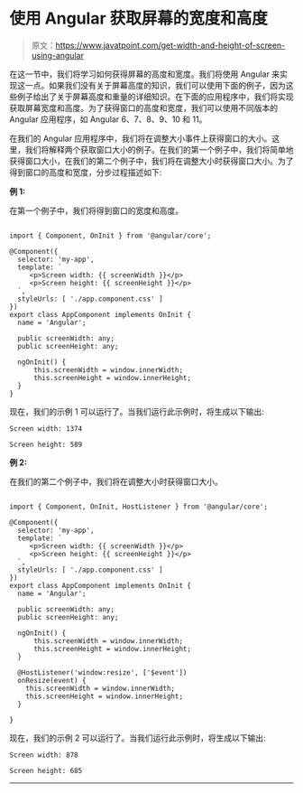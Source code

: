 # 使用 Angular 获取屏幕的宽度和高度

> 原文：<https://www.javatpoint.com/get-width-and-height-of-screen-using-angular>

在这一节中，我们将学习如何获得屏幕的高度和宽度。我们将使用 Angular 来实现这一点。如果我们没有关于屏幕高度的知识，我们可以使用下面的例子，因为这些例子给出了关于屏幕高度和重量的详细知识。在下面的应用程序中，我们将实现获取屏幕宽度和高度。为了获得窗口的高度和宽度，我们可以使用不同版本的 Angular 应用程序，如 Angular 6、7、8、9、10 和 11。

在我们的 Angular 应用程序中，我们将在调整大小事件上获得窗口的大小。这里，我们将解释两个获取窗口大小的例子。在我们的第一个例子中，我们将简单地获得窗口大小，在我们的第二个例子中，我们将在调整大小时获得窗口大小。为了得到窗口的高度和宽度，分步过程描述如下:

**例 1:**

在第一个例子中，我们将得到窗口的宽度和高度。

```

import { Component, OnInit } from '@angular/core';

@Component({
  selector: 'my-app',
  template: `
     <p>Screen width: {{ screenWidth }}</p>
     <p>Screen height: {{ screenHeight }}</p>
  `,
  styleUrls: [ './app.component.css' ]
})
export class AppComponent implements OnInit {
  name = 'Angular';

  public screenWidth: any;
  public screenHeight: any;

  ngOnInit() {
      this.screenWidth = window.innerWidth;
      this.screenHeight = window.innerHeight;
  }
}

```

现在，我们的示例 1 可以运行了。当我们运行此示例时，将生成以下输出:

```
Screen width: 1374

Screen height: 589

```

**例 2:**

在我们的第二个例子中，我们将在调整大小时获得窗口大小。

```

import { Component, OnInit, HostListener } from '@angular/core';

@Component({
  selector: 'my-app',
  template: `
     <p>Screen width: {{ screenWidth }}</p>
     <p>Screen height: {{ screenHeight }}</p>
  `,
  styleUrls: [ './app.component.css' ]
})
export class AppComponent implements OnInit {
  name = 'Angular';

  public screenWidth: any;
  public screenHeight: any;

  ngOnInit() {
      this.screenWidth = window.innerWidth;
      this.screenHeight = window.innerHeight;
  }

  @HostListener('window:resize', ['$event'])
  onResize(event) {
    this.screenWidth = window.innerWidth;
    this.screenHeight = window.innerHeight;
  }

}

```

现在，我们的示例 2 可以运行了。当我们运行此示例时，将生成以下输出:

```
Screen width: 878

Screen height: 685

```

* * *